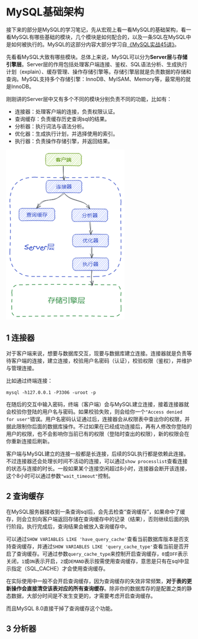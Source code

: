 # MySQL基础架构

接下来的部分是MySQL的学习笔记，先从宏观上看一看MySQL的基础架构，看一看MySQL有哪些基础的模块，几个模块是如何配合的，以及一条SQL在MySQL中是如何被执行的。MySQL的这部分内容大部分学习自[《MySQL实战45讲》](https://time.geekbang.org/column/intro/139)。

先看看MySQL大致有哪些模块。总体上来说，MySQL可以分为**Server层**与**存储引擎层**。Server层的作用包括处理客户端连接、鉴权、SQL语法分析、生成执行计划（explain）、缓存管理、操作存储引擎等。存储引擎层就是负责数据的存储和查询。MySQL支持多个存储引擎：InnoDB、MyISAM、Memory等，最常用的就是InnoDB。

刚刚讲的Server层中又有多个不同的模块分别负责不同的功能，比如有：

- 连接器：处理客户端的连接，负责权限认证。
- 查询缓存：负责缓存历史查询sql的结果。
- 分析器：执行词法与语法分析。
- 优化器：生成执行计划，并选择使用的索引。
- 执行器：负责操作存储引擎，并返回结果。

![image-20211009223757336](assets/image-20211009223757336.png)

## 1 连接器

对于客户端来说，想要与数据库交互，现要与数据库建立连接。连接器就是负责等待客户端的连接，建立连接，校验用户名密码（认证），校验权限（鉴权），并维护与管理连接。

比如通过终端连接：

```shell
mysql -h127.0.0.1 -P3306 -uroot -p
```

在随后的交互中输入密码，终端（客户端）会与MySQL建立连接，接着连接器就会校验你登陆的用户名与密码。如果校验失败，则会给你一个`"Access denied for user"`错误。用户名密码认证通过后，连接器会从权限表中查出你的权限，并据此限制你后面的数据库操作。不过如果在已经成功连接后，再有人修改你登陆的用户的权限，也不会影响你当前已有的权限（登陆时查出的权限），新的权限会在你重新连接后刷新。

客户端与MySQL建立的连接一般都是长连接，后续的SQL执行都是依赖此连接。不过连接器还会处理长时间不活动的连接，可以通过`show processlist`查看连接的状态与连接的时长。一般如果某个连接空闲超过8小时，连接器会断开该连接，这个8小时可以通过参数`"wait_timeout"`控制。

## 2 查询缓存

在MySQL服务器接收到一条查询sql后，会先去检查“查询缓存”，如果命中了缓存，则会立刻向客户端返回存储在查询缓存中的记录（结果），否则继续后面的执行阶段。执行完成后，查询结果会被放入查询缓存中。

可以通过`SHOW VARIABLES LIKE 'have_query_cache'`查看当前数据库版本是否支持查询缓存，并通过`SHOW VARIABLES LIKE 'query_cache_type'`查看当前是否开启了查询缓存。可通过参数`query_cache_type`来控制开启查询缓存，`0`或`OFF`表示关闭，`1`或`ON`表示开启，`2`或`DEMAND`表示按需使用查询缓存，意思是只有在sql中显示指定（SQL_CACHE）才会使用查询缓存。

在实际使用中一般不会开启查询缓存，因为查询缓存的失效非常频繁，**对于表的更新操作会直接清空该表对应的所有查询缓存**。除非你的数据库存的是配置之类的静态数据，大部分时间是不发生变更的，才需要考虑开启查询缓存。

而且MySQL 8.0直接干掉了查询缓存这个功能。

## 3 分析器

